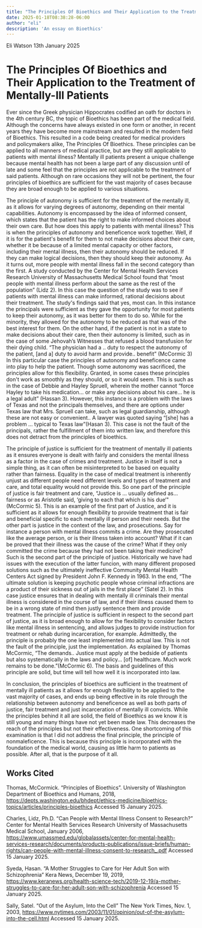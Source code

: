 ```yaml
---
title: "The Principles Of Bioethics and Their Application to the Treatment of Mentally-Ill Patients"
date: 2025-01-18T08:38:28-06:00
author: "eli"
description: 'An essay on Bioethics'
---
```

Eli Watson
13th January 2025

# The Principles Of Bioethics and Their Application to the Treatment of Mentally-Ill Patients


Ever since the Greek physician Hippocrates codified an oath for doctors in the 4th century BC, the topic of Bioethics has been part of the medical field. Although the concerns have always existed in one form or another, in recent years they have become more mainstream and resulted in the modern field of Bioethics. This resulted in a code being created  for medical providers and policymakers alike, The Principles Of Bioethics. These principles can be applied to all manners of medical practice, but are they still applicable to patients with mental illness? Mentally ill patients present a unique challenge because mental health has not been a large part of any discussion until of late and some feel that the principles are not applicable to the treatment of said patients. Although on rare occasions they will not be pertinent, the four principles of bioethics are sufficient for the vast majority of cases because they are broad enough to be applied to various situations. 


The principle of autonomy is sufficient for the treatment of the mentally ill, as it allows for varying degrees of autonomy, depending on their mental capabilities. Autonomy is encompassed by the idea of informed consent, which states that the patient has the right to make informed choices about their own care. But how does this apply to patients with mental illness? This is when the principles of autonomy and beneficence work together. Well, if it is for the patient's benefit for them to not make decisions about their care, whether it be because of a limited mental capacity or other factors, including their mental illness, then their autonomy should be reduced. If they can make logical decisions, then they should keep their autonomy. As it turns out, more people with mental illness fall in the second category than the first. A study conducted by the Center for Mental Health Services Research University of Massachusetts Medical School found that “most people with mental illness perform about the same as the rest of the population” (Lidz 2).  In this case the question of the study was to see if patients with mental illness can make informed, rational decisions about their treatment. The study's findings said that yes, most can. In this instance the principals were sufficient as they gave the opportunity for most patients to keep their autonomy, as it was better for them to do so. While for the minority, they allowed for the autonomy to be reduced as that was of the best interest for them. On the other hand, if the patient is not in a state to make decisions about their care, then their autonomy is limited, such as in the case of some Jehovah’s Witnesses that refused a blood transfusion for their dying child. “The physician had a .. duty to respect the autonomy of the patient, [and a] duty to avoid harm and provide.. benefit” (McCormic 3) In this particular case the principles of autonomy and beneficence came into play to help the patient. Though some autonomy was sacrificed, the principles allow for this flexibility. Granted, in some cases these principles don't work as smoothly as they should, or so it would seem. This is such as in the case of Debbie and Hayley Spruell, wherein the mother cannot “force Hayley to take his medication… or make any decisions about his care… he is a legal adult” (Hassan 3). However, this instance is a problem with the laws of Texas and not the principals themselves, and there are options under Texas law that Mrs. Spruell can take, such as legal guardianship, although these are not easy or convenient.. A lawyer was quoted saying “[she] has a problem … typical to Texas law”(Hasan 3). This case is not the fault of the principals, rather the fulfillment of them into written law, and therefore this does not detract from the principles of bioethics.


The principle of justice is sufficient for the treatment of mentally ill patients as it ensures everyone is dealt with fairly and considers the mental illness as a factor in the case of crimes and treatment. Justice in itself is not a simple thing, as it can often be misinterpreted to be based on equality rather than fairness. Equality in the case of medical treatment is inherently unjust as different people need different levels and types of treatment and care, and total equality would not provide this. So one part of the principle of justice is fair treatment and care, “Justice is … usually defined as... fairness or as Aristotle said, ‘giving to each that which is his due‘" (McCormic 5). This is an example of the first part of Justice, and it is sufficient as it allows for enough flexibility to provide treatment that is fair and beneficial specific to each mentally ill person and their needs. But the other part is justice in the context of the law, and prosecutions. Say for instance a person with mental illness commits a crime. Are they prosecuted like the average person, or is their illness taken into account? What if it can be proved that their illness was the cause of the crime? What if they only committed the crime because they had not been taking their medicine? Such is the second part of the principle of justice. Historically we have had issues with the execution of the latter funcion, with many different proposed solutions such as the ultimately ineffective Community Mental Health Centers Act signed by President John F. Kennedy in 1963. In the end, “The ultimate solution is keeping psychotic people whose criminal infractions are a product of their sickness out of jails in the first place” (Satel 2). In this case justice ensures that in dealing with mentally ill criminals their mental illness is considered in the course of law, and if their illness caused them to be in a wrong state of mind then justly sentence them and provide treatment. The principle of justice is sufficient in respect to the second part of justice, as it is broad enough to allow for the flexibility to consider factors like mental illness in sentencing, and allows judges to provide instruction for treatment or rehab during incarceration, for example. Admittedly, the principle is probably the one least implemented into actual law. This is not the fault of the principle, just the implementation. As explained by Thomas McCormic, “The demands.. Justice must apply at the bedside of patients but also systematically in the laws and policy… [of] healthcare. Much work remains to be done.”(McCormic 6). The basis and guidelines of this principle are solid, but time will tell how well it is incorporated into law. 


In conclusion, the principles of bioethics are sufficient in the treatment of mentally ill patients as it allows for enough flexibility to be applied to the vast majority of cases, and ends up being effective in its role through the relationship between autonomy and beneficence as well as both parts of justice, fair treatment and just incarceration of mentally ill convicts. While the principles behind it all are solid, the field of Bioethics as we know it is still young and many things have not yet been made law. This decreases the reach of the principles but not their effectiveness. One shortcoming of this examination is that I did not address the final principle, the principle of nonmaleficence. This is because this principle is incorporated with the foundation of the medical world, causing as little harm to patients as possible. After all, that is the purpose of it all.


## Works Cited
Thomas, McCormick. “Principles of Bioethics”. University of Washington Department of Bioethics and Humans,     2018,  https://depts.washington.edu/bhdept/ethics-medicine/bioethics-topics/articles/principles-bioethics
Accessed 15 January 2025.


Charles, Lidz, Ph.D. “Can People with Mental Illness Consent to Research?” Center for Mental Health Services Research University of Massachusetts Medical School, January 2006, https://www.umassmed.edu/globalassets/center-for-mental-health-services-research/documents/products-publications/issue-briefs/human-rights/can-people-with-mental-illness-consent-to-research_.pdf
Accessed 15 January 2025.


Syeda, Hasan. “A Mother Struggles to Care for Her Adult Son with Schizophrenia” Kera News, December 19, 2019, https://www.keranews.org/health-science-tech/2019-12-19/a-mother-struggles-to-care-for-her-adult-son-with-schizophrenia
Accessed 15 January 2025.


Sally, Satel. “Out of the Asylum, Into the Cell” The New York Times, Nov. 1, 2003, https://www.nytimes.com/2003/11/01/opinion/out-of-the-asylum-into-the-cell.html
Accessed 15 January 2025.